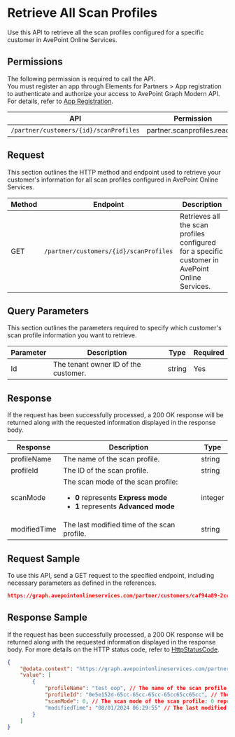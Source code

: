 # Retrieve All Scan Profiles

Use this API to retrieve all the scan profiles configured for a specific customer in AvePoint Online Services.  

## Permissions  

The following permission is required to call the API.  
You must register an app through Elements for Partners > App registration to authenticate and authorize your access to AvePoint Graph Modern API. For details, refer to [App Registration](https://cdn.avepoint.com/assets/apelements-webhelp/avepoint-elements-for-partners/index.htm#!Documents/appregistration.htm).

| API | Permission |
|-----------|-----------|
| `/partner/customers/{id}/scanProfiles` | partner.scanprofiles.read.all |  


## Request

This section outlines the HTTP method and endpoint used to retrieve your customer's information for all scan profiles configured in AvePoint Online Services.

| Method | Endpoint | Description |
|-----------|-----------|-----------|
|GET|`/partner/customers/{id}/scanProfiles`|Retrieves all the scan profiles configured for a specific customer in AvePoint Online Services.|

## Query Parameters

This section outlines the parameters required to specify which customer's scan profile information you want to retrieve.

| Parameter | Description | Type | Required |
| --- | --- | --- | --- |
| Id | The tenant owner ID of the customer. | string | Yes |

## Response

If the request has been successfully processed, a 200 OK response will be returned along with the requested information displayed in the response body.

| Response | Description | Type |
| --- | --- | --- |
| profileName | The name of the scan profile. | string |
| profileId | The ID of the scan profile. | string |
| scanMode | The scan mode of the scan profile:<br> <ul><li> **0** represents **Express mode**</li><li> **1** represents **Advanced mode** | integer |
| modifiedTime | The last modified time of the scan profile. | string |

## Request Sample

To use this API, send a GET request to the specified endpoint, including necessary parameters as defined in the references.

```json
https://graph.avepointonlineservices.com/partner/customers/caf94a89-2cc6-47aa-b04b-794cb9af5ea3/ScanProfiles
```

## Response Sample

If the request has been successfully processed, a 200 OK response will be returned along with the requested information displayed in the response body. For more details on the HTTP status code, refer to [HttpStatusCode](https://learn.avepoint.com/docs/Use-AvePoint-Graph-Modern-API.html#http-status-code).

```json 
{
    "@odata.context": "https://graph.avepointonlineservices.com/partner/$metadata#Collection(Portal.Api.Model.ProfileInfo)",
    "value": [
        {
            "profileName": "test oop", // The name of the scan profile
            "profileId": "0e5e152d-65cc-65cc-65cc-65cc65cc65cc", // The ID of the scan profile
            "scanMode": 0, // The scan mode of the scan profile: 0 represents Express mode
            "modifiedTime": "08/01/2024 06:29:55" // The last modified time of the scan profile
        }
    ]
}
```